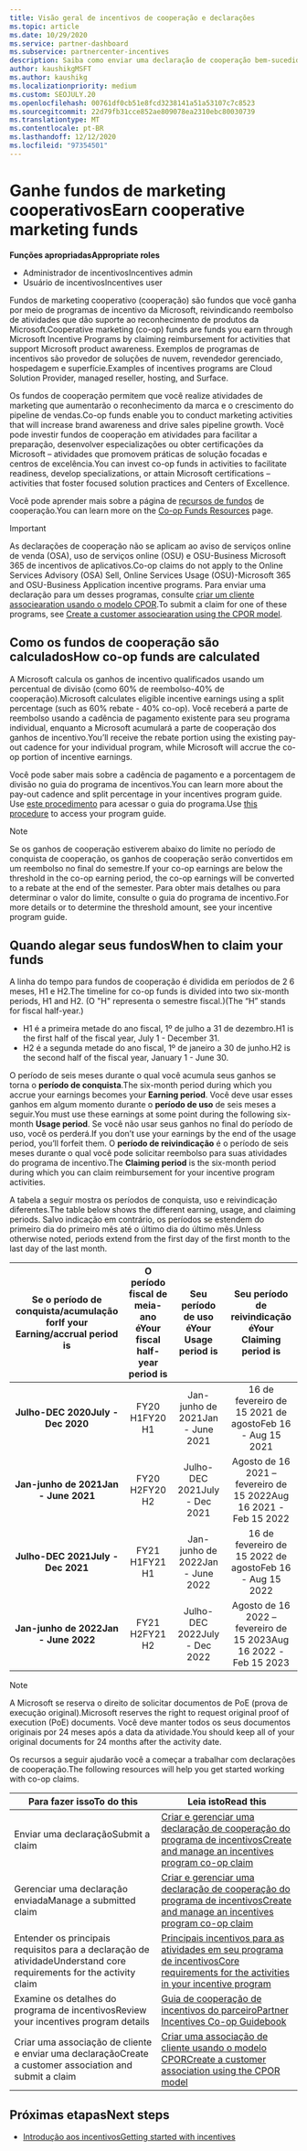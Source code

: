 ```yaml
---
title: Visão geral de incentivos de cooperação e declarações
ms.topic: article
ms.date: 10/29/2020
ms.service: partner-dashboard
ms.subservice: partnercenter-incentives
description: Saiba como enviar uma declaração de cooperação bem-sucedida para seus incentivos organizando a documentação, as faturas, as instruções e a prova de execução corretas.
author: kaushikgMSFT
ms.author: kaushikg
ms.localizationpriority: medium
ms.custom: SEOJULY.20
ms.openlocfilehash: 00761df0cb51e8fcd3238141a51a53107c7c8523
ms.sourcegitcommit: 22d79fb31cce852ae809078ea2310ebc80030739
ms.translationtype: MT
ms.contentlocale: pt-BR
ms.lasthandoff: 12/12/2020
ms.locfileid: "97354501"
---
```

# <a name="earn-cooperative-marketing-funds"></a><span data-ttu-id="f3968-103">Ganhe fundos de marketing cooperativos</span><span class="sxs-lookup"><span data-stu-id="f3968-103">Earn cooperative marketing funds</span></span>

<span data-ttu-id="f3968-104">**Funções apropriadas**</span><span class="sxs-lookup"><span data-stu-id="f3968-104">**Appropriate roles**</span></span>

- <span data-ttu-id="f3968-105">Administrador de incentivos</span><span class="sxs-lookup"><span data-stu-id="f3968-105">Incentives admin</span></span>
- <span data-ttu-id="f3968-106">Usuário de incentivos</span><span class="sxs-lookup"><span data-stu-id="f3968-106">Incentives user</span></span>

<span data-ttu-id="f3968-107">Fundos de marketing cooperativo (cooperação) são fundos que você ganha por meio de programas de incentivo da Microsoft, reivindicando reembolso de atividades que dão suporte ao reconhecimento de produtos da Microsoft.</span><span class="sxs-lookup"><span data-stu-id="f3968-107">Cooperative marketing (co-op) funds are funds you earn through Microsoft Incentive Programs by claiming reimbursement for activities that support Microsoft product awareness.</span></span> <span data-ttu-id="f3968-108">Exemplos de programas de incentivos são provedor de soluções de nuvem, revendedor gerenciado, hospedagem e superfície.</span><span class="sxs-lookup"><span data-stu-id="f3968-108">Examples of incentives programs are Cloud Solution Provider, managed reseller, hosting, and Surface.</span></span>

<span data-ttu-id="f3968-109">Os fundos de cooperação permitem que você realize atividades de marketing que aumentarão o reconhecimento da marca e o crescimento do pipeline de vendas.</span><span class="sxs-lookup"><span data-stu-id="f3968-109">Co-op funds enable you to conduct marketing activities that will increase brand awareness and drive sales pipeline growth.</span></span> <span data-ttu-id="f3968-110">Você pode investir fundos de cooperação em atividades para facilitar a preparação, desenvolver especializações ou obter certificações da Microsoft – atividades que promovem práticas de solução focadas e centros de excelência.</span><span class="sxs-lookup"><span data-stu-id="f3968-110">You can invest co-op funds in activities to facilitate readiness, develop specializations, or attain Microsoft certifications – activities that foster focused solution practices and Centers of Excellence.</span></span>

<span data-ttu-id="f3968-111">Você pode aprender mais sobre a página de [recursos de fundos](https://partner.microsoft.com/asset/collection/co-op-funds-resources#/) de cooperação.</span><span class="sxs-lookup"><span data-stu-id="f3968-111">You can learn more on the [Co-op Funds Resources](https://partner.microsoft.com/asset/collection/co-op-funds-resources#/) page.</span></span>

>[!Important]
><span data-ttu-id="f3968-112">As declarações de cooperação não se aplicam ao aviso de serviços online de venda (OSA), uso de serviços online (OSU) e OSU-Business Microsoft 365 de incentivos de aplicativos.</span><span class="sxs-lookup"><span data-stu-id="f3968-112">Co-op claims do not apply to the Online Services Advisory (OSA) Sell, Online Services Usage (OSU)-Microsoft 365 and OSU-Business Application incentive programs.</span></span> <span data-ttu-id="f3968-113">Para enviar uma declaração para um desses programas, consulte [criar um cliente associearation usando o modelo CPOR](submit-osa-claim.md).</span><span class="sxs-lookup"><span data-stu-id="f3968-113">To submit a claim for one of these programs, see [Create a customer associearation using the CPOR model](submit-osa-claim.md).</span></span>

## <a name="how-co-op-funds-are-calculated"></a><span data-ttu-id="f3968-114">Como os fundos de cooperação são calculados</span><span class="sxs-lookup"><span data-stu-id="f3968-114">How co-op funds are calculated</span></span>

<span data-ttu-id="f3968-115">A Microsoft calcula os ganhos de incentivo qualificados usando um percentual de divisão (como 60% de reembolso-40% de cooperação).</span><span class="sxs-lookup"><span data-stu-id="f3968-115">Microsoft calculates eligible incentive earnings using a split percentage (such as 60% rebate - 40% co-op).</span></span> <span data-ttu-id="f3968-116">Você receberá a parte de reembolso usando a cadência de pagamento existente para seu programa individual, enquanto a Microsoft acumulará a parte de cooperação dos ganhos de incentivo.</span><span class="sxs-lookup"><span data-stu-id="f3968-116">You’ll receive the rebate portion using the existing pay-out cadence for your individual program, while Microsoft will accrue the co-op portion of incentive earnings.</span></span>

<span data-ttu-id="f3968-117">Você pode saber mais sobre a cadência de pagamento e a porcentagem de divisão no guia do programa de incentivos.</span><span class="sxs-lookup"><span data-stu-id="f3968-117">You can learn more about the pay-out cadence and split percentage in your incentives program guide.</span></span> <span data-ttu-id="f3968-118">Use [este procedimento](incentives-determined-your-program-eligibility.md) para acessar o guia do programa.</span><span class="sxs-lookup"><span data-stu-id="f3968-118">Use [this procedure](incentives-determined-your-program-eligibility.md) to access your program guide.</span></span>

>[!NOTE]
><span data-ttu-id="f3968-119">Se os ganhos de cooperação estiverem abaixo do limite no período de conquista de cooperação, os ganhos de cooperação serão convertidos em um reembolso no final do semestre.</span><span class="sxs-lookup"><span data-stu-id="f3968-119">If your co-op earnings are below the threshold in the co-op earning period, the co-op earnings will be converted to a rebate at the end of the semester.</span></span> <span data-ttu-id="f3968-120">Para obter mais detalhes ou para determinar o valor do limite, consulte o guia do programa de incentivo.</span><span class="sxs-lookup"><span data-stu-id="f3968-120">For more details or to determine the threshold amount, see your incentive program guide.</span></span>

## <a name="when-to-claim-your-funds"></a><span data-ttu-id="f3968-121">Quando alegar seus fundos</span><span class="sxs-lookup"><span data-stu-id="f3968-121">When to claim your funds</span></span>

<span data-ttu-id="f3968-122">A linha do tempo para fundos de cooperação é dividida em períodos de 2 6 meses, H1 e H2.</span><span class="sxs-lookup"><span data-stu-id="f3968-122">The timeline for co-op funds is divided into two six-month periods, H1 and H2.</span></span> <span data-ttu-id="f3968-123">(O "H" representa o semestre fiscal.)</span><span class="sxs-lookup"><span data-stu-id="f3968-123">(The “H” stands for fiscal half-year.)</span></span>

- <span data-ttu-id="f3968-124">H1 é a primeira metade do ano fiscal, 1º de julho a 31 de dezembro.</span><span class="sxs-lookup"><span data-stu-id="f3968-124">H1 is the first half of the fiscal year, July 1 - December 31.</span></span>
- <span data-ttu-id="f3968-125">H2 é a segunda metade do ano fiscal, 1º de janeiro a 30 de junho.</span><span class="sxs-lookup"><span data-stu-id="f3968-125">H2 is the second half of the fiscal year, January 1 - June 30.</span></span>

<span data-ttu-id="f3968-126">O período de seis meses durante o qual você acumula seus ganhos se torna o **período de conquista**.</span><span class="sxs-lookup"><span data-stu-id="f3968-126">The six-month period during which you accrue your earnings becomes your **Earning period**.</span></span> <span data-ttu-id="f3968-127">Você deve usar esses ganhos em algum momento durante o **período de uso** de seis meses a seguir.</span><span class="sxs-lookup"><span data-stu-id="f3968-127">You must use these earnings at some point during the following six-month **Usage period**.</span></span> <span data-ttu-id="f3968-128">Se você não usar seus ganhos no final do período de uso, você os perderá.</span><span class="sxs-lookup"><span data-stu-id="f3968-128">If you don’t use your earnings by the end of the usage period, you’ll forfeit them.</span></span> <span data-ttu-id="f3968-129">O **período de reivindicação** é o período de seis meses durante o qual você pode solicitar reembolso para suas atividades do programa de incentivo.</span><span class="sxs-lookup"><span data-stu-id="f3968-129">The **Claiming period** is the six-month period during which you can claim reimbursement for your incentive program activities.</span></span>

<span data-ttu-id="f3968-130">A tabela a seguir mostra os períodos de conquista, uso e reivindicação diferentes.</span><span class="sxs-lookup"><span data-stu-id="f3968-130">The table below shows the different earning, usage, and claiming periods.</span></span> <span data-ttu-id="f3968-131">Salvo indicação em contrário, os períodos se estendem do primeiro dia do primeiro mês até o último dia do último mês.</span><span class="sxs-lookup"><span data-stu-id="f3968-131">Unless otherwise noted, periods extend from the first day of the first month to the last day of the last month.</span></span>

|  <span data-ttu-id="f3968-132">Se o período de conquista/acumulação for</span><span class="sxs-lookup"><span data-stu-id="f3968-132">If your Earning/accrual period is</span></span>  |<span data-ttu-id="f3968-133">O período fiscal de meia-ano é</span><span class="sxs-lookup"><span data-stu-id="f3968-133">Your fiscal half-year period is</span></span>  |  <span data-ttu-id="f3968-134">Seu período de uso é</span><span class="sxs-lookup"><span data-stu-id="f3968-134">Your Usage period is</span></span>  |  <span data-ttu-id="f3968-135">Seu período de reivindicação é</span><span class="sxs-lookup"><span data-stu-id="f3968-135">Your Claiming period is</span></span>  |
| :-----------: | :-----------: | :-----------: | :-----------: |
|<span data-ttu-id="f3968-136">**Julho-DEC 2020**</span><span class="sxs-lookup"><span data-stu-id="f3968-136">**July - Dec 2020**</span></span>| <span data-ttu-id="f3968-137">FY20 H1</span><span class="sxs-lookup"><span data-stu-id="f3968-137">FY20 H1</span></span>  |  <span data-ttu-id="f3968-138">Jan-junho de 2021</span><span class="sxs-lookup"><span data-stu-id="f3968-138">Jan - June 2021</span></span>  |  <span data-ttu-id="f3968-139">16 de fevereiro de 15 2021 de agosto</span><span class="sxs-lookup"><span data-stu-id="f3968-139">Feb 16 - Aug 15 2021</span></span>  |
|<span data-ttu-id="f3968-140">**Jan-junho de 2021**</span><span class="sxs-lookup"><span data-stu-id="f3968-140">**Jan - June 2021**</span></span> |  <span data-ttu-id="f3968-141">FY20 H2</span><span class="sxs-lookup"><span data-stu-id="f3968-141">FY20 H2</span></span>  |  <span data-ttu-id="f3968-142">Julho-DEC 2021</span><span class="sxs-lookup"><span data-stu-id="f3968-142">July - Dec 2021</span></span>  |  <span data-ttu-id="f3968-143">Agosto de 16 2021 – fevereiro de 15 2022</span><span class="sxs-lookup"><span data-stu-id="f3968-143">Aug 16 2021 - Feb 15 2022</span></span>  |
|<span data-ttu-id="f3968-144">**Julho-DEC 2021**</span><span class="sxs-lookup"><span data-stu-id="f3968-144">**July - Dec 2021**</span></span>|  <span data-ttu-id="f3968-145">FY21 H1</span><span class="sxs-lookup"><span data-stu-id="f3968-145">FY21 H1</span></span>  |  <span data-ttu-id="f3968-146">Jan-junho de 2022</span><span class="sxs-lookup"><span data-stu-id="f3968-146">Jan - June 2022</span></span>  |  <span data-ttu-id="f3968-147">16 de fevereiro de 15 2022 de agosto</span><span class="sxs-lookup"><span data-stu-id="f3968-147">Feb 16 - Aug 15 2022</span></span>  |
|<span data-ttu-id="f3968-148">**Jan-junho de 2022**</span><span class="sxs-lookup"><span data-stu-id="f3968-148">**Jan - June 2022**</span></span> |  <span data-ttu-id="f3968-149">FY21 H2</span><span class="sxs-lookup"><span data-stu-id="f3968-149">FY21 H2</span></span>  |  <span data-ttu-id="f3968-150">Julho-DEC 2022</span><span class="sxs-lookup"><span data-stu-id="f3968-150">July - Dec 2022</span></span>  |  <span data-ttu-id="f3968-151">Agosto de 16 2022 – fevereiro de 15 2023</span><span class="sxs-lookup"><span data-stu-id="f3968-151">Aug 16 2022 - Feb 15 2023</span></span>  |

>[!NOTE]
><span data-ttu-id="f3968-152">A Microsoft se reserva o direito de solicitar documentos de PoE (prova de execução original).</span><span class="sxs-lookup"><span data-stu-id="f3968-152">Microsoft reserves the right to request original proof of execution (PoE) documents.</span></span> <span data-ttu-id="f3968-153">Você deve manter todos os seus documentos originais por 24 meses após a data da atividade.</span><span class="sxs-lookup"><span data-stu-id="f3968-153">You should keep all of your original documents for 24 months after the activity date.</span></span>

<span data-ttu-id="f3968-154">Os recursos a seguir ajudarão você a começar a trabalhar com declarações de cooperação.</span><span class="sxs-lookup"><span data-stu-id="f3968-154">The following resources will help you get started working with co-op claims.</span></span>

| <span data-ttu-id="f3968-155">Para fazer isso</span><span class="sxs-lookup"><span data-stu-id="f3968-155">To do this</span></span> | <span data-ttu-id="f3968-156">Leia isto</span><span class="sxs-lookup"><span data-stu-id="f3968-156">Read this</span></span> |
| ------ | ----------- |
| <span data-ttu-id="f3968-157">Enviar uma declaração</span><span class="sxs-lookup"><span data-stu-id="f3968-157">Submit a claim</span></span> |  [<span data-ttu-id="f3968-158">Criar e gerenciar uma declaração de cooperação do programa de incentivos</span><span class="sxs-lookup"><span data-stu-id="f3968-158">Create and manage an incentives program co-op claim</span></span>](create-incentives-claims.md)  |
| <span data-ttu-id="f3968-159">Gerenciar uma declaração enviada</span><span class="sxs-lookup"><span data-stu-id="f3968-159">Manage a submitted claim</span></span> | [<span data-ttu-id="f3968-160">Criar e gerenciar uma declaração de cooperação do programa de incentivos</span><span class="sxs-lookup"><span data-stu-id="f3968-160">Create and manage an incentives program co-op claim</span></span>](create-incentives-claims.md)    |
| <span data-ttu-id="f3968-161">Entender os principais requisitos para a declaração de atividade</span><span class="sxs-lookup"><span data-stu-id="f3968-161">Understand core requirements for the activity claim</span></span> | [<span data-ttu-id="f3968-162">Principais incentivos para as atividades em seu programa de incentivos</span><span class="sxs-lookup"><span data-stu-id="f3968-162">Core requirements for the activities in your incentive program</span></span>](core-requirements.md)   |
| <span data-ttu-id="f3968-163">Examine os detalhes do programa de incentivos</span><span class="sxs-lookup"><span data-stu-id="f3968-163">Review your incentives program details</span></span> | [<span data-ttu-id="f3968-164">Guia de cooperação de incentivos do parceiro</span><span class="sxs-lookup"><span data-stu-id="f3968-164">Partner Incentives Co-op Guidebook</span></span>](https://assetsprod.microsoft.com/co-op-guidebook.pdf)  |
| <span data-ttu-id="f3968-165">Criar uma associação de cliente e enviar uma declaração</span><span class="sxs-lookup"><span data-stu-id="f3968-165">Create a customer association and submit a claim</span></span> | [<span data-ttu-id="f3968-166">Criar uma associação de cliente usando o modelo CPOR</span><span class="sxs-lookup"><span data-stu-id="f3968-166">Create a customer association using the CPOR model</span></span>](submit-osa-claim.md)   |

## <a name="next-steps"></a><span data-ttu-id="f3968-167">Próximas etapas</span><span class="sxs-lookup"><span data-stu-id="f3968-167">Next steps</span></span>

- [<span data-ttu-id="f3968-168">Introdução aos incentivos</span><span class="sxs-lookup"><span data-stu-id="f3968-168">Getting started with incentives</span></span>](incentives-get-started-intro.md)
